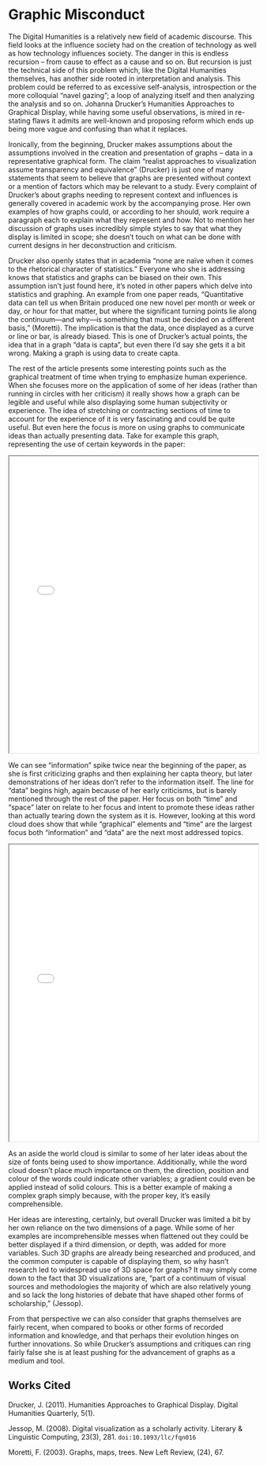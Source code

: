 # Graphic Misconduct

The Digital Humanities is a relatively new field of academic discourse. This field looks at the influence society had on the creation of technology as well as how technology influences society. The danger in this is endless recursion – from cause to effect as a cause and so on. But recursion is just the technical side of this problem which, like the Digital Humanities themselves, has another side rooted in interpretation and analysis. This problem could be referred to as excessive self-analysis, introspection or the more colloquial “navel gazing”; a loop of analyzing itself and then analyzing the analysis and so on. Johanna Drucker’s Humanities Approaches to Graphical Display, while having some useful observations, is mired in re-stating flaws it admits are well-known and proposing reform which ends up being more vague and confusing than what it replaces.

Ironically, from the beginning, Drucker makes assumptions about the assumptions involved in the creation and presentation of graphs – data in a representative graphical form. The claim “realist approaches to visualization assume transparency and equivalence” (Drucker) is just one of many statements that seem to believe that graphs are presented without context or a mention of factors which may be relevant to a study. Every complaint of Drucker’s about graphs needing to represent context and influences is generally covered in academic work by the accompanying prose. Her own examples of how graphs could, or according to her should, work require a paragraph each to explain what they represent and how. Not to mention her discussion of graphs uses incredibly simple styles to say that what they display is limited in scope; she doesn’t touch on what can be done with current designs in her deconstruction and criticism.

Drucker also openly states that in academia “none are naïve when it comes to the rhetorical character of statistics.” Everyone who she is addressing knows that statistics and graphs can be biased on their own. This assumption isn’t just found here, it’s noted in other papers which delve into statistics and graphing. An example from one paper reads, “Quantitative data can tell us when Britain produced one new novel per month or week or day, or hour for that matter, but where the significant turning points lie along the continuum—and why—is something that must be decided on a different basis,” (Moretti). The implication is that the data, once displayed as a curve or line or bar, is already biased. This is one of Drucker’s actual points, the idea that in a graph “data is capta”, but even there I’d say she gets it a bit wrong. Making a graph is using data to create capta.

The rest of the article presents some interesting points such as the graphical treatment of time when trying to emphasize human experience. When she focuses more on the application of some of her ideas (rather than running in circles with her criticism) it really shows how a graph can be legible and useful while also displaying some human subjectivity or experience. The idea of stretching or contracting sections of time to account for the experience of it is very fascinating and could be quite useful. But even here the focus is more on using graphs to communicate ideas than actually presenting data. Take for example this graph, representing the use of certain keywords in the paper:

<!--	Exported from Voyant Tools (voyant-tools.org). The iframe src attribute below uses a relative protocol to better function with both http and https sites, but if you're embedding this into a local web page (file protocol) you should add an explicit protocol (https if you're using voyant-tools.org, otherwise it depends on this server. Feel free to change the height and width values or other styling below: -->
<iframe style='width: 100%; height: 600px' src='//voyant-tools.org/?view=Trends&query=graphical&query=time&query=information&query=data&query=humanistic&query=interpretation&query=display&query=space&withDistributions=raw&docIndex=0&mode=document&corpus=5c3a8136982df824fa6c118a2e6254a1'></iframe>

We can see “information” spike twice near the beginning of the paper, as she is first criticizing graphs and then explaining her capta theory, but later demonstrations of her ideas don’t refer to the information itself. The line for “data” begins high, again because of her early criticisms, but is barely mentioned through the rest of the paper. Her focus on both “time” and “space” later on relate to her focus and intent to promote these ideas rather than actually tearing down the system as it is. However, looking at this word cloud does show that while “graphical” elements and “time” are the largest focus both “information” and “data” are the next most addressed topics.

<!--	Exported from Voyant Tools (voyant-tools.org). The iframe src attribute below uses a relative protocol to better function with both http and https sites, but if you're embedding this into a local web page (file protocol) you should add an explicit protocol (https if you're using voyant-tools.org, otherwise it depends on this server. Feel free to change the height and width values or other styling below: -->
<iframe style='width: 100%; height: 600px' src='//voyant-tools.org/?view=Cirrus&visible=25&corpus=5c3a8136982df824fa6c118a2e6254a1'></iframe>

As an aside the world cloud is similar to some of her later ideas about the size of fonts being used to show importance. Additionally, while the word cloud doesn’t place much importance on them, the direction, position and colour of the words could indicate other variables; a gradient could even be applied instead of solid colours. This is a better example of making a complex graph simply because, with the proper key, it’s easily comprehensible.

Her ideas are interesting, certainly, but overall Drucker was limited a bit by her own reliance on the two dimensions of a page. While some of her examples are incomprehensible messes when flattened out they could be better displayed if a third dimension, or depth, was added for more variables. Such 3D graphs are already being researched and produced, and the common computer is capable of displaying them, so why hasn’t research led to widespread use of 3D space for graphs? It may simply come down to the fact that 3D visualizations are, “part of a continuum of visual sources and methodologies the majority of which are also relatively young and so lack the long histories of debate that have shaped other forms of scholarship,” (Jessop).

From that perspective we can also consider that graphs themselves are fairly recent, when compared to books or other forms of recorded information and knowledge, and that perhaps their evolution hinges on further innovations. So while Drucker’s assumptions and critiques can ring fairly false she is at least pushing for the advancement of graphs as a medium and tool.


## Works Cited

Drucker, J. (2011). Humanities Approaches to Graphical Display. Digital Humanities Quarterly, 5(1).

Jessop, M. (2008). Digital visualization as a scholarly activity. Literary & Linguistic Computing, 23(3), 281. `doi:10.1093/llc/fqn016`

Moretti, F. (2003). Graphs, maps, trees. New Left Review, (24), 67. 
